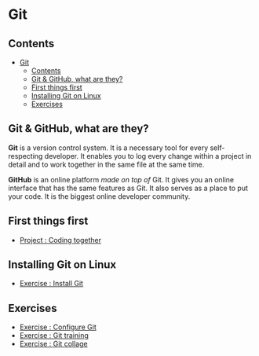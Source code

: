 # Git

## Contents

- [Git](#git)
  - [Contents](#contents)
  - [Git & GitHub, what are they?](#git--github-what-are-they)
  - [First things first](#first-things-first)
  - [Installing Git on Linux](#installing-git-on-linux)
  - [Exercises](#exercises)

## Git & GitHub, what are they?

**Git** is a version control system. It is a necessary tool for every self-respecting developer. It enables you to log every change within a project in detail and to work together in the same file at the same time.

**GitHub** is an online platform _made on top of_ Git. It gives you an online interface that has the same features as Git.
It also serves as a place to put your code. It is the biggest online developer community.

## First things first

- [Project : Coding together](./0.Let's%20code%20together.md)

## Installing Git on Linux

- [Exercise : Install Git](1.Installing-Git.md)

## Exercises

- [Exercise : Configure Git](2.Configure-Git.md)
- [Exercise : Git training](3.Git-Training.md)
- [Exercise : Git collage](4.Git-Collage.md)
